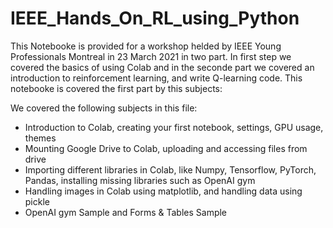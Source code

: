 # IEEE_Hands_On_RL_using_Python

This Notebooke is provided for a workshop helded by IEEE Young Professionals Montreal in 23 March 2021 in two part. In first step we covered the basics of using Colab and in the seconde part we covered an introduction to reinforcement learning, and write Q-learning code.
This notebooke is covered the first part by this subjects: 

We covered the following subjects in this file:

- Introduction to Colab, creating your first notebook, settings, GPU usage, themes
- Mounting Google Drive to Colab, uploading and accessing files from drive
- Importing different libraries in Colab, like Numpy, Tensorflow, PyTorch, Pandas, installing missing libraries such as OpenAI gym
- Handling images in Colab using matplotlib, and handling data using pickle
- OpenAI gym Sample and Forms & Tables Sample

